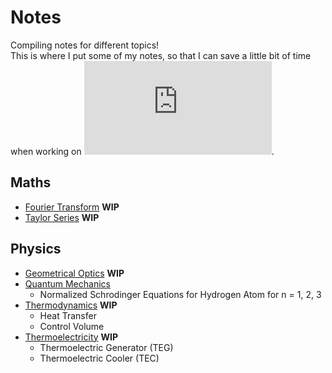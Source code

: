 # Notes
Compiling notes for different topics! <br>
This is where I put some of my notes, so that I can save a little bit of time when working on ![equation](https://latex.codecogs.com/gif.latex?%5CLaTeX).

## Maths
* [Fourier Transform](https://nbviewer.jupyter.org/github/flamanta/notes/blob/master/Fourier%20Transform/Fourier%20Transform.ipynb) **WIP**
* [Taylor Series](https://nbviewer.jupyter.org/github/flamanta/notes/blob/master/Taylor%20Series/Taylor%20Series.ipynb) **WIP**

## Physics
* [Geometrical Optics](https://nbviewer.jupyter.org/github/flamanta/notes/blob/master/Geometrical%20Optics/Geometrical%20Optics.ipynb) **WIP**
* [Quantum Mechanics](https://nbviewer.jupyter.org/github/flamanta/notes/blob/master/Quantum%20Mechanics/Quantum%20Mechanics.ipynb)
  *  Normalized Schrodinger Equations for Hydrogen Atom for n = 1, 2, 3
* [Thermodynamics](https://nbviewer.jupyter.org/github/flamanta/notes/blob/master/Thermodynamics/Thermodynamics.ipynb) **WIP**
  * Heat Transfer
  * Control Volume
* [Thermoelectricity](https://nbviewer.jupyter.org/github/flamanta/notes/blob/master/Thermoelectricity/Thermoelectricity.ipynb) **WIP**
  * Thermoelectric Generator (TEG)
  * Thermoelectric Cooler (TEC)